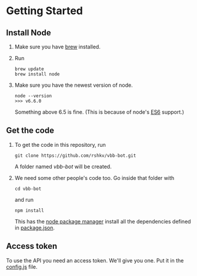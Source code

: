 # Getting Started
## Install Node
1. Make sure you have [brew](http://brew.sh) installed.
2. Run
    ```
    brew update
    brew install node
    ```
    
3. Make sure you have the newest version of node. 
    ```
    node --version
    >>> v6.6.0
    ```
    Something above 6.5 is fine. (This is because of node's [ES6](https://github.com/lukehoban/es6features) support.)

## Get the code
1. To get the code in this repository, run 
    ```
    git clone https://github.com/rshkv/vbb-bot.git
    ```
    A folder named _vbb-bot_ will be created.
    
2. We need some other people's code too. Go inside that folder with
    ```
    cd vbb-bot
    ```
    and run
    ```
    npm install
    ```
    This has the [node package manager](https://www.npmjs.com) install all the dependencies defined in [package.json](https://github.com/rshkv/vbb-bot/blob/master/package.json).

## Access token
To use the API you need an access token. We'll give you one.
Put it in the [config.js](https://github.com/rshkv/vbb-bot/blob/master/config.js) file.

